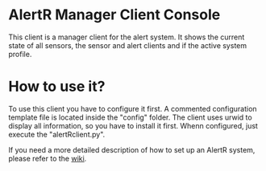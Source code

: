 AlertR Manager Client Console
======

This client is a manager client for the alert system. It shows the current state of all sensors, the sensor and alert clients and if the active system profile.


How to use it?
======

To use this client you have to configure it first. A commented configuration template file is located inside the "config" folder. The client uses urwid to display all information, so you have to install it first. Whenn configured, just execute the "alertRclient.py".

If you need a more detailed description of how to set up an AlertR system, please refer to the [wiki](https://github.com/sqall01/alertR/wiki).